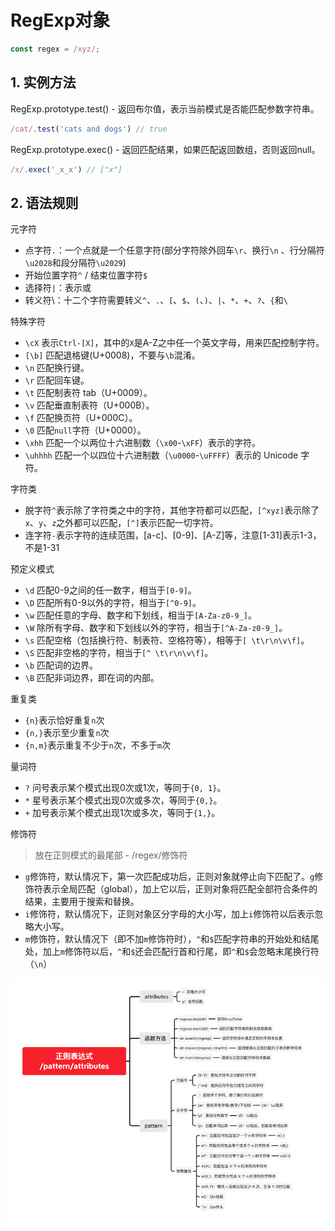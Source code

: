 # RegExp对象

```javascript
const regex = /xyz/;
```

## 1. 实例方法

RegExp.prototype.test() - 返回布尔值，表示当前模式是否能匹配参数字符串。

```javascript
/cat/.test('cats and dogs') // true
```

RegExp.prototype.exec() - 返回匹配结果，如果匹配返回数组，否则返回null。

```javascript
/x/.exec('_x_x') // ["x"]
```

## 2. 语法规则

元字符

- 点字符`.`：一个点就是一个任意字符(部分字符除外回车`\r`、换行`\n` 、行分隔符`\u2028`和段分隔符`\u2029`)
- 开始位置字符`^` / 结束位置字符`$`
- 选择符`|`：表示或
- 转义符\：十二个字符需要转义`^`、`.`、`[`、`$`、`(`、`)`、`|`、`*`、`+`、`?`、`{`和`\`

特殊字符

- `\cX` 表示`Ctrl-[X]`，其中的`X`是A-Z之中任一个英文字母，用来匹配控制字符。
- `[\b]` 匹配退格键(U+0008)，不要与`\b`混淆。
- `\n` 匹配换行键。
- `\r` 匹配回车键。
- `\t` 匹配制表符 tab（U+0009）。
- `\v` 匹配垂直制表符（U+000B）。
- `\f` 匹配换页符（U+000C）。
- `\0` 匹配`null`字符（U+0000）。
- `\xhh` 匹配一个以两位十六进制数（`\x00`-`\xFF`）表示的字符。
- `\uhhhh` 匹配一个以四位十六进制数（`\u0000`-`\uFFFF`）表示的 Unicode 字符。

字符类

- 脱字符`^`表示除了字符类之中的字符，其他字符都可以匹配，`[^xyz]`表示除了`x`、`y`、`z`之外都可以匹配，`[^]`表示匹配一切字符。
- 连字符`-`表示字符的连续范围，[a-c]、[0-9]、[A-Z]等，注意[1-31]表示1-3，不是1-31

预定义模式

- `\d` 匹配0-9之间的任一数字，相当于`[0-9]`。
- `\D` 匹配所有0-9以外的字符，相当于`[^0-9]`。
- `\w` 匹配任意的字母、数字和下划线，相当于`[A-Za-z0-9_]`。
- `\W` 除所有字母、数字和下划线以外的字符，相当于`[^A-Za-z0-9_]`。
- `\s` 匹配空格（包括换行符、制表符、空格符等），相等于`[ \t\r\n\v\f]`。
- `\S` 匹配非空格的字符，相当于`[^ \t\r\n\v\f]`。
- `\b` 匹配词的边界。
- `\B` 匹配非词边界，即在词的内部。

重复类

- `{n}`表示恰好重复`n`次
- `{n,}`表示至少重复`n`次
- `{n,m}`表示重复不少于`n`次，不多于`m`次

量词符

- `?` 问号表示某个模式出现0次或1次，等同于`{0, 1}`。
- `*` 星号表示某个模式出现0次或多次，等同于`{0,}`。
- `+` 加号表示某个模式出现1次或多次，等同于`{1,}`。

修饰符

> 放在正则模式的最尾部 - /regex/修饰符

- `g`修饰符，默认情况下，第一次匹配成功后，正则对象就停止向下匹配了。`g`修饰符表示全局匹配（global），加上它以后，正则对象将匹配全部符合条件的结果，主要用于搜索和替换。
- `i`修饰符，默认情况下，正则对象区分字母的大小写，加上`i`修饰符以后表示忽略大小写。
- `m`修饰符，默认情况下（即不加`m`修饰符时），`^`和`$`匹配字符串的开始处和结尾处，加上`m`修饰符以后，`^`和`$`还会匹配行首和行尾，即`^`和`$`会忽略末尾换行符（`\n`）

![](../../interview/img/RegExp.png)